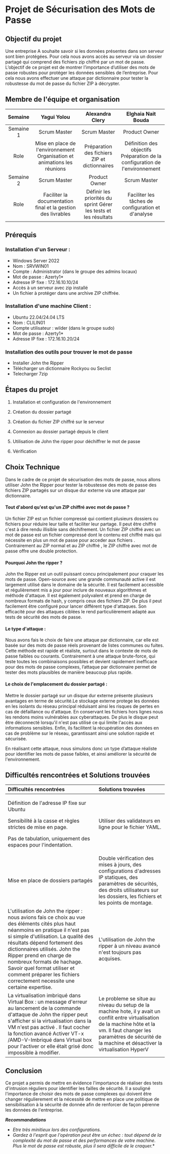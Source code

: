 # **Projet de Sécurisation des Mots de Passe**


##  Objectif du projet

Une entreprise A souhaite savoir si les données présentes dans son serveur sont bien protégées. Pour cela nous avons accès au serveur via un dossier partagé qui comprend des fichiers zip chiffré par un mot de passe.
L’objectif de ce projet est de montrer l’importance d’utiliser des mots de passe robustes pour protéger les données sensibles de l’entreprise.
Pour cela nous avons effectuer une attaque par dictionnaire pour tester la robustesse du mot de passe du fichier ZIP à décrypter.

## Membre de l'équipe et organisation
|Semaine     | Yagui Yolou| Alexandra Clery | Elghaia Nait Bouda |
|:----------:|:-----------:|:---------------:|:------------------:|
|Semaine 1   | Scrum Master | Scrum Master | Product Owner |
|Role        |Mise en place de l'environnement Organisation et animations les réunions| Préparation des fichiers ZIP et dictionnaires |Définition des objectifs Préparation de la configuration de l'environnement|
|Semaine 2   | Scrum Master | Product Owner| Scrum Master |
|Role        |Faciliter la documentation final et la gestion des livrables |Définir les priorités du sprint Gérer les tests et les résultats|Faciliter les tâches de configuration et d'analyse|

## Prérequis

### Installation d'un Serveur : 
* Windows Server 2022
* Nom : SRVWIN01
* Compte : Administrator (dans le groupe des admins locaux)
* Mot de passe : Azerty1*
* Adresse IP fixe : 172.16.10.10/24
* Accès à un serveur avec zip installé 
* Un fichier à protéger dans une archive ZIP chiffrée.

### Installation d'une machine Client : 
* Ubuntu 22.04/24.04 LTS
* Nom : CLILIN01
* Compte utilisateur : wilder (dans le groupe sudo)
* Mot de passe : Azerty1*
* Adresse IP fixe : 172.16.10.20/24

### Installation des outils pour trouver le mot de passe

* Installer John the Ripper 
* Télécharger un dictionnaire Rockyou ou Seclist
* Telecharger 7zip

## Étapes du projet

1. Installation et configuration de l'environnement 

2. Création du dossier partagé 

3. Création du fichier ZIP chiffré sur le serveur

4. Connexion au dossier partagé depuis le client

5. Utilisation de John the ripper pour déchiffrer le mot de passe

6. Vérification

## Choix Technique


Dans le cadre de ce projet de sécurisation des mots de passe, nous allons utiliser John the Ripper pour tester la robustesse des mots de passe des fichiers ZIP partagés sur un disque dur externe via une attaque par dictionnaire.

#### Tout d'abord qu'est qu'un ZIP chiffré avec mot de passe ?

Un fichier ZIP est un fichier compressé qui contient plusieurs dossiers ou fichiers pour réduire leur taille et faciliter leur partage.
Il peut être chiffré c'est à dire rendu illisible sans déchifrement.
Un fichier ZIP chiffré avec un mot de passe est un fichier compressé dont le contenu est chiffré mais qui nécessite en plus un mot de passe pour acceder aux fichiers . 
Contrairement au ZIP normal et au ZIP chiffré , le ZIP chiffré avec mot de passe offre une double protection.

#### Pourquoi John the ripper ? 
John the Ripper est un outil puissant concu principalement pour craquer les mots de passe. 
Open-source avec une grande communauté active il est largement utilisé dans le domaine de la sécurité. 
Il est facilement accessible et régulièrement mis a jour pour inclure de nouveaux algorithmes et méthode d'attaque.
Il est également polyvalent et prend en charge de nombreux formats de hash, y compris ceux des fichiers ZIP.
De plus il peut facilement être configuré pour lancer différent type d'attaques.
Son efficacité pour des attaques ciblées le rend particulièrement adapté aux tests de sécurité des mots de passe.

#### Le type d'attaque :
Nous avons fais le choix de faire une attaque par dictionnaire, car elle est basée sur des mots de passe réels provenant de listes communes ou fuites. 
Cette méthode est rapide et réaliste, surtout dans le contexte de mots de passe faibles ou courants.
Contrairement à une attaque brute-force, qui teste toutes les combinaisons possibles et devient rapidement inefficace pour des mots de passe complexes, l’attaque par dictionnaire permet de tester des mots plausibles de manière beaucoup plus rapide.

#### Le choix de l'emplacement du dossier partagé : 
Mettre le dossier partagé sur un disque dur externe présente plusieurs avantages en terme de sécurité.Le stockage externe protege les données en les isolants du réseau principal réduisant ainsi les risques de pertes en cas de défaillance ou d'attaque.
En conservant les fichiers hors lignes nous les rendons moins vulnérables aux cyberattaques.
De plus le disque peut être déconnecté lorsqu'il n'est pas utilisé ce qui limite l'accès aux informations sensibles.
Enfin, ils facilitent la récupération des données en cas de problème sur le réseau, garantissant ainsi une solution rapide et sécurisée.

En réalisant cette attaque, nous simulons donc un type d’attaque réaliste pour identifier les mots de passe faibles, et ainsi améliorer la sécurité de l'environnement. 


## Difficultés rencontrées et Solutions trouvées

  
|**Difficultés rencontrées**|**Solutions trouvées**|
| :- | :- |
|<p>Définition de l'adresse IP fixe sur Ubuntu	</p><p>Sensibilité à la casse et règles strictes de mise en page.	</p><p> Pas de tabulation, uniquement des espaces pour l'indentation.</p>|<p>Utiliser des validateurs en ligne pour le fichier YAML.</p><p></p>|
|Mise en place de dossiers partagés|Double vérification des mises à jours, des configurations d'adresses IP statiques, des paramètres de sécurités, des droits utilisateurs sur les dossiers, les fichiers et les points de montage.|
|L'utilisation de John the ripper : nous avions fais ce choix au vue des éléments cités plus haut néanmoins en pratique il n'est pas si simple d'utilisation. La qualité des résultats dépend fortement des dictionnaires utilisés. John the Ripper prend en charge de nombreux formats de hachage. Savoir quel format utiliser et comment préparer les fichiers correctement necessite une certaine expertise.|L'utilisation de John the ripper à un niveau avancé n'est toujours pas acquises.|
|La virtualisation imbriqué dans Virtual Box : un message d'erreur au lancement de la commande d'attaque de John the ripper peut s'afficher si la virtualisation dans la VM n'est pas activé . Il faut cocher la fonction avancé Activer VT-x /AMD-V-Imbriqué dans Virtual box pour l'activer or elle était grisé donc impossible à modifier.|Le probleme se situe au niveau du setup de la machine hote, il y avait un conflit entre virtualisation de la machine hôte et la vm. Il faut changer les paramètres de sécurité de la machine et désactiver la virtualisation HyperV|





## Conclusion
Ce projet a permis de mettre en évidence l'importance de réaliser des tests d'intrusion réguliers pour identifier les failles de sécurité.
Il a souligné l'importance de choisir des mots de passe complexes qui doivent être changer régulierement et la nécessité de mettre en place une politique de sensibilisation à la sécurité de donnée afin de renforcer de façon pérenne les données de l'entreprise.



_**Recommandations**_ 

* _Etre très minitieux lors des configurations._
* _Gardez à l'esprit que l'opération peut être un échec : tout dépend de la complexité du mot de passe et des performances de votre machine. Plus le mot de passe est robuste, plus il sera difficile de le craquer._* 



